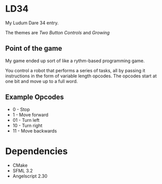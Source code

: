 LD34
=====

My Ludum Dare 34 entry.

The themes are *Two Button Controls* and *Growing*

Point of the game
-----------------

My game ended up sort of like a rythm-based programming game.

You control a robot that performs a series of tasks, all by passing it instructions in the form of variable length opcodes.
The opcodes start at one bit and move up to a full word.

Example Opcodes
---------------

- 0 - Stop
- 1 - Move forward
- 01 - Turn left
- 10 - Turn right
- 11 - Move backwards

Dependencies
============

- CMake
- SFML 3.2
- Angelscript 2.30

